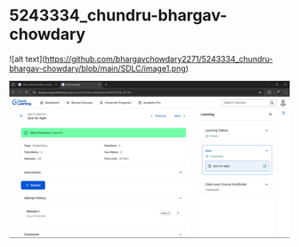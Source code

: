 # 5243334\_chundru-bhargav-chowdary

!\[alt text](https://github.com/bhargavchowdary2271/5243334_chundru-bhargav-chowdary/blob/main/SDLC/image1.png)

<img src="https://github.com/bhargavchowdary2271/5243334_chundru-bhargav-chowdary/blob/main/SDLC/image1.png" alt="image">